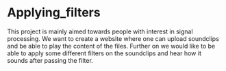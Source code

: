 # Applying_filters

This project is mainly aimed towards people with interest in signal processing.  We want to create a website where one can upload soundclips and be able to play the content of the files. Further on we would like to be able to apply some different filters on the soundclips and hear how it sounds after passing the filter.